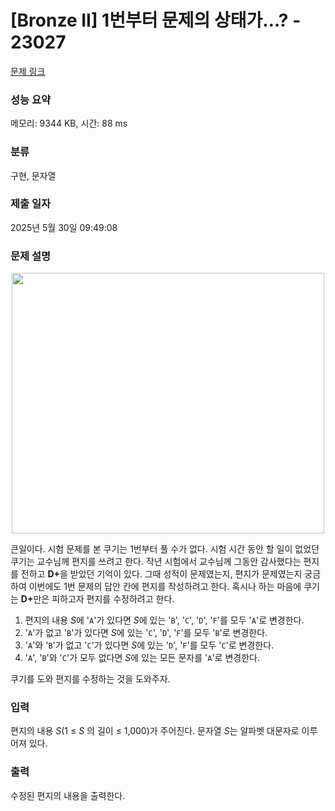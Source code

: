 # [Bronze II] 1번부터 문제의 상태가…? - 23027 

[문제 링크](https://www.acmicpc.net/problem/23027) 

### 성능 요약

메모리: 9344 KB, 시간: 88 ms

### 분류

구현, 문자열

### 제출 일자

2025년 5월 30일 09:49:08

### 문제 설명

<p style="text-align: center;"><img alt="" src="https://upload.acmicpc.net/4873cb09-8c7c-4425-9736-39fd62ba48ed/-/preview/" style="height: 417px; width: 500px;"></p>

<p>큰일이다. 시험 문제를 본 쿠기는 1번부터 풀 수가 없다. 시험 시간 동안 할 일이 없었던 쿠기는 교수님께 편지를 쓰려고 한다. 작년 시험에서 교수님께 그동안 감사했다는 편지를 전하고 <strong>D+</strong>을 받았던 기억이 있다. 그때 성적이 문제였는지, 편지가 문제였는지 궁금하여 이번에도 1번 문제의 답안 칸에 편지를 작성하려고 한다. 혹시나 하는 마음에 쿠기는 <strong>D+</strong>만은 피하고자 편지를 수정하려고 한다.</p>

<ol>
	<li>편지의 내용 <em>S</em>에 '<code>A</code>'가 있다면 <em>S</em>에 있는 '<code>B</code>', '<code>C</code>', '<code>D</code>', '<code>F</code>'를 모두 '<code>A</code>'로 변경한다.</li>
	<li>'<code>A</code>'가 없고 '<code>B</code>'가 있다면 <em>S</em>에 있는 '<code>C</code>', '<code>D</code>', '<code>F</code>'를 모두 '<code>B</code>'로 변경한다.</li>
	<li>'<code>A</code>'와 '<code>B</code>'가 없고 '<code>C</code>'가 있다면 <em>S</em>에 있는 '<code>D</code>', '<code>F</code>'를 모두 '<code>C</code>'로 변경한다.</li>
	<li>'<code>A</code>', '<code>B</code>'와 '<code>C</code>'가 모두 없다면 <em>S</em>에 있는 모든 문자를 '<code>A</code>'로 변경한다.</li>
</ol>

<p>쿠기를 도와 편지를 수정하는 것을 도와주자.</p>

### 입력 

 <p>편지의 내용 <em>S</em>(1 ≤ <em>S </em>의 길이 ≤ 1,000)가 주어진다. 문자열 <em>S</em>는 알파벳 대문자로 이루어져 있다.</p>

### 출력 

 <p>수정된 편지의 내용을 출력한다.</p>

